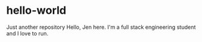 # hello-world
Just another repository
Hello, Jen here. I'm a full stack engineering student and I love to run.
